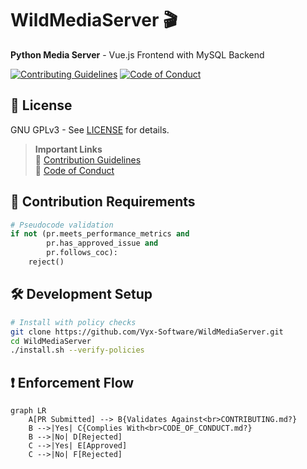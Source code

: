 # WildMediaServer 🎬

**Python Media Server** - Vue.js Frontend with MySQL Backend

[![Contributing Guidelines](https://img.shields.io/badge/Contributing-3.0-blue.svg)](CONTRIBUTING.md)
[![Code of Conduct](https://img.shields.io/badge/CoC-2.1-ff69b4.svg)](CODE_OF_CONDUCT.md)

## 📜 License
GNU GPLv3 - See [LICENSE](LICENSE) for details.

> **Important Links**  
> 🔗 [Contribution Guidelines](CONTRIBUTING.md)  
> 🔗 [Code of Conduct](CODE_OF_CONDUCT.md)

## 🤝 Contribution Requirements
```python
# Pseudocode validation
if not (pr.meets_performance_metrics and 
        pr.has_approved_issue and
        pr.follows_coc):
    reject()
```

## 🛠 Development Setup
```bash
# Install with policy checks
git clone https://github.com/Vyx-Software/WildMediaServer.git
cd WildMediaServer
./install.sh --verify-policies
```

## ❗ Enforcement Flow
```mermaid
graph LR
    A[PR Submitted] --> B{Validates Against<br>CONTRIBUTING.md?}
    B -->|Yes| C{Complies With<br>CODE_OF_CONDUCT.md?}
    B -->|No| D[Rejected]
    C -->|Yes| E[Approved]
    C -->|No| F[Rejected]
```

